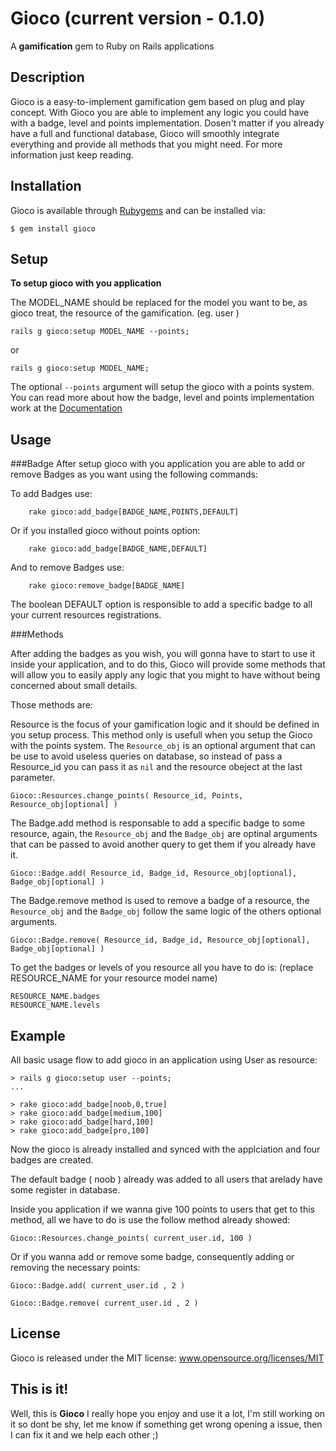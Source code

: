 
# Gioco (current version - 0.1.0)
A **gamification** gem to Ruby on Rails applications

Description
------------
Gioco is a easy-to-implement gamification gem based on plug and play concept.
With Gioco you are able to implement any logic you could have with a badge, level and points implementation.
Dosen't matter if you already have a full and functional database, Gioco will smoothly integrate everything and provide all methods that you might need.
For more information just keep reading.


Installation
------------
Gioco is available through [Rubygems](http://rubygems.org/gems/gioco) and can be installed via:

```
$ gem install gioco
```


Setup
------------
**To setup gioco with you application**

The MODEL_NAME should be replaced for the model you want to be, as gioco treat, the resource of the gamification. (eg. user )

```
rails g gioco:setup MODEL_NAME --points;
```

or

```
rails g gioco:setup MODEL_NAME;
```

The optional ``` --points ``` argument will setup the gioco with a points system. You can read more about how the badge, level and points implementation work at the [Documentation](http://joaomdmoura.github.com/gioco/)


Usage
------------

###Badge
After setup gioco with you application you are able to add or remove Badges as you want using the following commands:

To add Badges use:

```
	rake gioco:add_badge[BADGE_NAME,POINTS,DEFAULT]
```

Or if you installed gioco without points option:

```
	rake gioco:add_badge[BADGE_NAME,DEFAULT]
```

And to remove Badges use:

```
	rake gioco:remove_badge[BADGE_NAME]
```

The boolean DEFAULT option is responsible to add a specific badge to all your current resources registrations.

###Methods

After adding the badges as you wish, you will gonna have to start to use it inside your application, and to do this, Gioco will provide some methods that will allow you to easily apply any logic that you might to have without being concerned about small details.

Those methods are:

Resource is the focus of your gamification logic and it should be defined in you setup process.
This method only is usefull when you setup the Gioco with the points system.
The ``` Resource_obj ``` is an optional argument that can be use to avoid useless queries on database, so instead of pass a Resource_id you can pass it as ``` nil ``` and the resource obeject at the last parameter.

```
Gioco::Resources.change_points( Resource_id, Points, Resource_obj[optional] )
```

The Badge.add method is responsable to add a specific badge to some resource, again, the ``` Resource_obj ``` and the ``` Badge_obj ``` are optinal arguments that can be passed to avoid another query to get them if you already have it.

```
Gioco::Badge.add( Resource_id, Badge_id, Resource_obj[optional], Badge_obj[optional] )
```

The Badge.remove method is used to remove a badge of a resource, the ``` Resource_obj ``` and the ``` Badge_obj ``` follow the same logic of the others optional arguments.

```
Gioco::Badge.remove( Resource_id, Badge_id, Resource_obj[optional], Badge_obj[optional] )
```

To get the badges or levels of you resource all you have to do is: (replace RESOURCE_NAME for your resource model name)

```
RESOURCE_NAME.badges
RESOURCE_NAME.levels
```


Example
------------
All basic usage flow to add gioco in an application using User as resource:

```
> rails g gioco:setup user --points;
...

> rake gioco:add_badge[noob,0,true]
> rake gioco:add_badge[medium,100]
> rake gioco:add_badge[hard,100]
> rake gioco:add_badge[pro,100]
```

Now the gioco is already installed and synced with the applciation and four badges are created.

The default badge ( noob ) already was added to all users that arelady have some register in database.

Inside you application if we wanna give 100 points to users that get to this method, all we have to do is use the follow method already showed:

```
Gioco::Resources.change_points( current_user.id, 100 )
```

Or if you wanna add or remove some badge, consequently adding or removing the necessary points:

```
Gioco::Badge.add( current_user.id , 2 )

Gioco::Badge.remove( current_user.id , 2 )
```

License
------------
Gioco is released under the MIT license:
www.opensource.org/licenses/MIT

This is it!
------------
Well, this is **Gioco** I really hope you enjoy and use it a lot, I'm still working on it so dont be shy, let me know
if something get wrong opening a issue, then I can fix it and we help each other ;)